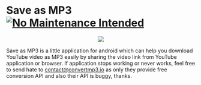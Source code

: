 # Save as MP3 [![No Maintenance Intended](http://unmaintained.tech/badge.svg)](http://unmaintained.tech/)

<p align="center">
  <img src="https://tildegit.org/shouko/Save-as-MP3/raw/branch/master/images/demo.gif">
</p>

Save as MP3 is a little application for android which can help you download YouTube video as MP3 easily by sharing the video link from YouTube application or browser. If application stops working or never works, feel free to send hate to contact@convertmp3.io as only they provide free conversion API and also their API is buggy, thanks.
